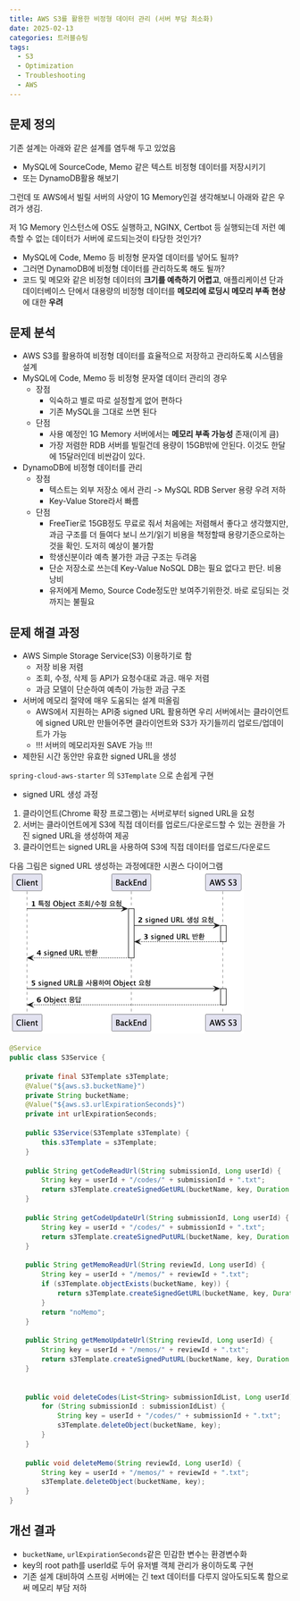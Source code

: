 ```yaml
---
title: AWS S3를 활용한 비정형 데이터 관리 (서버 부담 최소화)
date: 2025-02-13
categories: 트러블슈팅
tags:
  - S3
  - Optimization
  - Troubleshooting
  - AWS
---
```

## 문제 정의
기존 설계는 아래와  같은 설계를 염두해 두고 있었음
- MySQL에 SourceCode, Memo 같은 텍스트 비정형 데이터를 저장시키기
- 또는 DynamoDB활용 해보기

그런데 또 AWS에서 빌릴 서버의 사양이 1G Memory인걸 생각해보니 아래와 같은 우려가 생김. 

저 1G Memory 인스턴스에 OS도 실행하고, NGINX, Certbot 등 실행되는데 저런 예측할 수 없는 데이터가 서버에 로드되는것이 타당한 것인가?

- MySQL에 Code, Memo 등 비정형 문자열 데이터를 넣어도 될까?
- 그러면 DynamoDB에 비정형 데이터를 관리하도록 해도 될까?
- 코드 및 메모와 같은 비정형 데이터의 **크기를 예측하기 어렵고**, 애플리케이션 단과 데이터베이스 단에서 대용량의 비정형 데이터를 **메모리에 로딩시 메모리 부족 현상**에 대한 **우려**
## 문제 분석
- AWS S3를 활용하여 비정형 데이터를 효율적으로 저장하고 관리하도록 시스템을 설계
- MySQL에 Code, Memo 등 비정형 문자열 데이터 관리의 경우
	- 장점
		- 익숙하고 별로 따로 설정할게 없어 편하다
		- 기존 MySQL을 그대로 쓰면 된다
	- 단점
		- 사용 예정인 1G Memory 서버에서는 **메모리 부족 가능성** 존재(이게 큼)
		- 가장 저렴한 RDB 서버를 빌릴건데 용량이 15GB밖에 안된다. 이것도 한달에 15달러인데 비싼감이 있다.
- DynamoDB에 비정형 데이터를 관리
	- 장점
		- 텍스트는 외부 저장소 에서 관리 -> MySQL RDB Server 용량 우려 저하
		- Key-Value Store라서 빠름
	- 단점
		- FreeTier로 15GB정도 무료로 줘서 처음에는 저렴해서 좋다고 생각했지만, 과금 구조를 더 들여다 보니 쓰기/읽기 비용을 책정할때 용량기준으로하는것을 확인. 도저히 예상이 불가함
		- 학생신분이라 예측 불가한 과금 구조는 두려움
		- 단순 저장소로 쓰는데 Key-Value NoSQL DB는 필요 없다고 판단. 비용 낭비
		- 유저에게 Memo, Source Code정도만 보여주기위한것. 바로 로딩되는 것까지는 불필요 

## 문제 해결 과정
- AWS Simple Storage Service(S3) 이용하기로 함
	- 저장 비용 저렴
	- 조회, 수정, 삭제 등 API가 요청수대로 과금. 매우 저렴
	- 과금 모델이 단순하여 예측이 가능한 과금 구조
- 서버에 메모리 절약에 매우 도움되는 설계 떠올림
	- AWS에서 지원하는 API중 signed URL 활용하면 우리 서버에서는 클라이언트에 signed URL만 만들어주면 클라이언트와 S3가 자기들끼리 업로드/업데이트가 가능
	- !!! 서버의 메모리자원 SAVE 가능 !!!
- 제한된 시간 동안만 유효한 signed URL을 생성

`spring-cloud-aws-starter` 의 `S3Template` 으로 손쉽게 구현
- signed URL 생성 과정

1. 클라이언트(Chrome 확장 프로그램)는 서버로부터 signed URL을 요청
2. 서버는 클라이언트에게 S3에 직접 데이터를 업로드/다운로드할 수 있는 권한을 가진 signed URL을 생성하여 제공
3. 클라이언트는 signed URL을 사용하여 S3에 직접 데이터를 업로드/다운로드

다음 그림은 signed URL 생성하는 과정에대한 시퀀스 다이어그램
![](Pasted%20image%2020250213195300.png#center)


```java S3Service.java
@Service  
public class S3Service {  
  
    private final S3Template s3Template;  
    @Value("${aws.s3.bucketName}")  
    private String bucketName;  
    @Value("${aws.s3.urlExpirationSeconds}")  
    private int urlExpirationSeconds;  
  
    public S3Service(S3Template s3Template) {  
        this.s3Template = s3Template;  
    }  
  
    public String getCodeReadUrl(String submissionId, Long userId) {  
        String key = userId + "/codes/" + submissionId + ".txt";  
        return s3Template.createSignedGetURL(bucketName, key, Duration.ofSeconds(urlExpirationSeconds)).toString();  
    }  
  
    public String getCodeUpdateUrl(String submissionId, Long userId) {  
        String key = userId + "/codes/" + submissionId + ".txt";  
        return s3Template.createSignedPutURL(bucketName, key, Duration.ofSeconds(urlExpirationSeconds)).toString();  
    }  
  
    public String getMemoReadUrl(String reviewId, Long userId) {  
        String key = userId + "/memos/" + reviewId + ".txt";  
        if (s3Template.objectExists(bucketName, key)) {  
            return s3Template.createSignedGetURL(bucketName, key, Duration.ofSeconds(urlExpirationSeconds)).toString();  
        }  
        return "noMemo";  
    }  
  
    public String getMemoUpdateUrl(String reviewId, Long userId) {  
        String key = userId + "/memos/" + reviewId + ".txt";  
        return s3Template.createSignedPutURL(bucketName, key, Duration.ofSeconds(urlExpirationSeconds)).toString();  
    }  
  
  
    public void deleteCodes(List<String> submissionIdList, Long userId) {  
        for (String submissionId : submissionIdList) {  
            String key = userId + "/codes/" + submissionId + ".txt";  
            s3Template.deleteObject(bucketName, key);  
        }  
    }  
  
    public void deleteMemo(String reviewId, Long userId) {  
        String key = userId + "/memos/" + reviewId + ".txt";  
        s3Template.deleteObject(bucketName, key);  
    }  
}
```
## 개선 결과
- `bucketName`, `urlExpirationSeconds`같은 민감한 변수는 환경변수화
- key의 root path를 userId로 두어 유저별 객체 관리가 용이하도록 구현
- 기존 설계 대비하여 스프링 서버에는 긴 text 데이터를 다루지 않아도되도록 함으로써 메모리 부담 저하